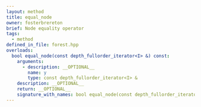 ```yaml
---
layout: method
title: equal_node
owner: fosterbrereton
brief: Node equality operator
tags:
  - method
defined_in_file: forest.hpp
overloads:
  bool equal_node(const depth_fullorder_iterator<I> &) const:
    arguments:
      - description: __OPTIONAL__
        name: y
        type: const depth_fullorder_iterator<I> &
    description: __OPTIONAL__
    return: __OPTIONAL__
    signature_with_names: bool equal_node(const depth_fullorder_iterator<I> & y) const
---
```


